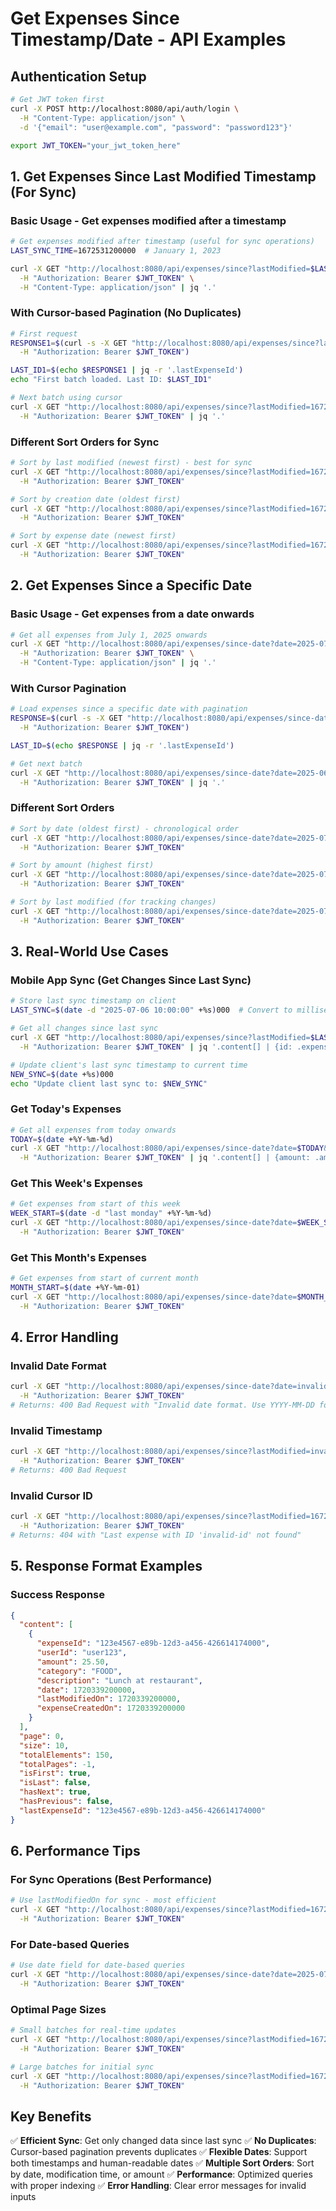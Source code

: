 # Get Expenses Since Timestamp/Date - API Examples

## Authentication Setup
```bash
# Get JWT token first
curl -X POST http://localhost:8080/api/auth/login \
  -H "Content-Type: application/json" \
  -d '{"email": "user@example.com", "password": "password123"}'

export JWT_TOKEN="your_jwt_token_here"
```

## 1. Get Expenses Since Last Modified Timestamp (For Sync)

### Basic Usage - Get expenses modified after a timestamp
```bash
# Get expenses modified after timestamp (useful for sync operations)
LAST_SYNC_TIME=1672531200000  # January 1, 2023

curl -X GET "http://localhost:8080/api/expenses/since?lastModified=$LAST_SYNC_TIME&size=20" \
  -H "Authorization: Bearer $JWT_TOKEN" \
  -H "Content-Type: application/json" | jq '.'
```

### With Cursor-based Pagination (No Duplicates)
```bash
# First request
RESPONSE1=$(curl -s -X GET "http://localhost:8080/api/expenses/since?lastModified=1672531200000&size=50" \
  -H "Authorization: Bearer $JWT_TOKEN")

LAST_ID1=$(echo $RESPONSE1 | jq -r '.lastExpenseId')
echo "First batch loaded. Last ID: $LAST_ID1"

# Next batch using cursor
curl -X GET "http://localhost:8080/api/expenses/since?lastModified=1672531200000&size=10&lastExpenseId=$LAST_ID1" \
  -H "Authorization: Bearer $JWT_TOKEN" | jq '.'
```

### Different Sort Orders for Sync
```bash
# Sort by last modified (newest first) - best for sync
curl -X GET "http://localhost:8080/api/expenses/since?lastModified=1672531200000&size=20&sortBy=lastModifiedOn&isAsc=false" \
  -H "Authorization: Bearer $JWT_TOKEN"

# Sort by creation date (oldest first)
curl -X GET "http://localhost:8080/api/expenses/since?lastModified=1672531200000&size=20&sortBy=expenseCreatedOn&isAsc=true" \
  -H "Authorization: Bearer $JWT_TOKEN"

# Sort by expense date (newest first)
curl -X GET "http://localhost:8080/api/expenses/since?lastModified=1672531200000&size=20&sortBy=date&isAsc=false" \
  -H "Authorization: Bearer $JWT_TOKEN"
```

## 2. Get Expenses Since a Specific Date

### Basic Usage - Get expenses from a date onwards
```bash
# Get all expenses from July 1, 2025 onwards
curl -X GET "http://localhost:8080/api/expenses/since-date?date=2025-07-01&size=25" \
  -H "Authorization: Bearer $JWT_TOKEN" \
  -H "Content-Type: application/json" | jq '.'
```

### With Cursor Pagination
```bash
# Load expenses since a specific date with pagination
RESPONSE=$(curl -s -X GET "http://localhost:8080/api/expenses/since-date?date=2025-06-01&size=30" \
  -H "Authorization: Bearer $JWT_TOKEN")

LAST_ID=$(echo $RESPONSE | jq -r '.lastExpenseId')

# Get next batch
curl -X GET "http://localhost:8080/api/expenses/since-date?date=2025-06-01&size=15&lastExpenseId=$LAST_ID" \
  -H "Authorization: Bearer $JWT_TOKEN" | jq '.'
```

### Different Sort Orders
```bash
# Sort by date (oldest first) - chronological order
curl -X GET "http://localhost:8080/api/expenses/since-date?date=2025-07-01&size=20&sortBy=date&isAsc=true" \
  -H "Authorization: Bearer $JWT_TOKEN"

# Sort by amount (highest first)
curl -X GET "http://localhost:8080/api/expenses/since-date?date=2025-07-01&size=20&sortBy=amount&isAsc=false" \
  -H "Authorization: Bearer $JWT_TOKEN"

# Sort by last modified (for tracking changes)
curl -X GET "http://localhost:8080/api/expenses/since-date?date=2025-07-01&size=20&sortBy=lastModifiedOn&isAsc=true" \
  -H "Authorization: Bearer $JWT_TOKEN"
```

## 3. Real-World Use Cases

### Mobile App Sync (Get Changes Since Last Sync)
```bash
# Store last sync timestamp on client
LAST_SYNC=$(date -d "2025-07-06 10:00:00" +%s)000  # Convert to milliseconds

# Get all changes since last sync
curl -X GET "http://localhost:8080/api/expenses/since?lastModified=$LAST_SYNC&size=100&sortBy=lastModifiedOn&isAsc=true" \
  -H "Authorization: Bearer $JWT_TOKEN" | jq '.content[] | {id: .expenseId, amount: .amount, description: .description, lastModified: .lastModifiedOn}'

# Update client's last sync timestamp to current time
NEW_SYNC=$(date +%s)000
echo "Update client last sync to: $NEW_SYNC"
```

### Get Today's Expenses
```bash
# Get all expenses from today onwards
TODAY=$(date +%Y-%m-%d)
curl -X GET "http://localhost:8080/api/expenses/since-date?date=$TODAY&size=50" \
  -H "Authorization: Bearer $JWT_TOKEN" | jq '.content[] | {amount: .amount, description: .description, date: .date}'
```

### Get This Week's Expenses
```bash
# Get expenses from start of this week
WEEK_START=$(date -d "last monday" +%Y-%m-%d)
curl -X GET "http://localhost:8080/api/expenses/since-date?date=$WEEK_START&size=100&sortBy=date&isAsc=true" \
  -H "Authorization: Bearer $JWT_TOKEN"
```

### Get This Month's Expenses
```bash
# Get expenses from start of current month
MONTH_START=$(date +%Y-%m-01)
curl -X GET "http://localhost:8080/api/expenses/since-date?date=$MONTH_START&size=200&sortBy=date&isAsc=true" \
  -H "Authorization: Bearer $JWT_TOKEN"
```

## 4. Error Handling

### Invalid Date Format
```bash
curl -X GET "http://localhost:8080/api/expenses/since-date?date=invalid-date&size=10" \
  -H "Authorization: Bearer $JWT_TOKEN"
# Returns: 400 Bad Request with "Invalid date format. Use YYYY-MM-DD format"
```

### Invalid Timestamp
```bash
curl -X GET "http://localhost:8080/api/expenses/since?lastModified=invalid&size=10" \
  -H "Authorization: Bearer $JWT_TOKEN"
# Returns: 400 Bad Request
```

### Invalid Cursor ID
```bash
curl -X GET "http://localhost:8080/api/expenses/since?lastModified=1672531200000&size=10&lastExpenseId=invalid-id" \
  -H "Authorization: Bearer $JWT_TOKEN"
# Returns: 404 with "Last expense with ID 'invalid-id' not found"
```

## 5. Response Format Examples

### Success Response
```json
{
  "content": [
    {
      "expenseId": "123e4567-e89b-12d3-a456-426614174000",
      "userId": "user123",
      "amount": 25.50,
      "category": "FOOD",
      "description": "Lunch at restaurant",
      "date": 1720339200000,
      "lastModifiedOn": 1720339200000,
      "expenseCreatedOn": 1720339200000
    }
  ],
  "page": 0,
  "size": 10,
  "totalElements": 150,
  "totalPages": -1,
  "isFirst": true,
  "isLast": false,
  "hasNext": true,
  "hasPrevious": false,
  "lastExpenseId": "123e4567-e89b-12d3-a456-426614174000"
}
```

## 6. Performance Tips

### For Sync Operations (Best Performance)
```bash
# Use lastModifiedOn for sync - most efficient
curl -X GET "http://localhost:8080/api/expenses/since?lastModified=1672531200000&size=100&sortBy=lastModifiedOn&isAsc=true" \
  -H "Authorization: Bearer $JWT_TOKEN"
```

### For Date-based Queries
```bash
# Use date field for date-based queries
curl -X GET "http://localhost:8080/api/expenses/since-date?date=2025-07-01&size=100&sortBy=date&isAsc=true" \
  -H "Authorization: Bearer $JWT_TOKEN"
```

### Optimal Page Sizes
```bash
# Small batches for real-time updates
curl -X GET "http://localhost:8080/api/expenses/since?lastModified=1672531200000&size=10" \
  -H "Authorization: Bearer $JWT_TOKEN"

# Large batches for initial sync
curl -X GET "http://localhost:8080/api/expenses/since?lastModified=1672531200000&size=100" \
  -H "Authorization: Bearer $JWT_TOKEN"
```

## Key Benefits

✅ **Efficient Sync**: Get only changed data since last sync
✅ **No Duplicates**: Cursor-based pagination prevents duplicates
✅ **Flexible Dates**: Support both timestamps and human-readable dates
✅ **Multiple Sort Orders**: Sort by date, modification time, or amount
✅ **Performance**: Optimized queries with proper indexing
✅ **Error Handling**: Clear error messages for invalid inputs
